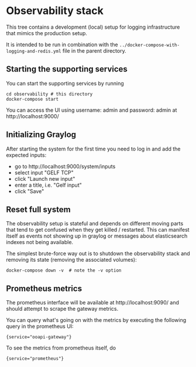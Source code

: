 # Observability stack

This tree contains a development (local) setup for logging
infrastructure that mimics the production setup.

It is intended to be run in combination with the
`../docker-compose-with-logging-and-redis.yml` file in the parent directory.

## Starting the supporting services

You can start the supporting services by running

    cd observability # this directory
    docker-compose start

You can access the UI using username: admin and password: admin at
http://localhost:9000/

## Initializing Graylog

After starting the system for the first time you need to log in and
add the expected inputs:

 - go to http://localhost:9000/system/inputs
 - select input "GELF TCP"
 - click "Launch new input"
 - enter a title, i.e. "Gelf input"
 - click "Save"

## Reset full system

The observability setup is stateful and depends on different moving
parts that tend to get confused when they get killed / restarted. This
can manifest itself as events not showing up in graylog or messages
about elasticsearch indexes not being available.

The simplest brute-force way out is to shutdown the observability
stack and removing its state (removing the associated volumes):

    docker-compose down -v  # note the -v option

## Prometheus metrics

The prometheus interface will be available at http://localhost:9090/
and should attempt to scrape the gateway metrics.

You can query what's going on with the metrics by executing the
following query in the prometheus UI:

    {service="ooapi-gateway"}

To see the metrics from prometheus itself, do

    {service="prometheus"}
